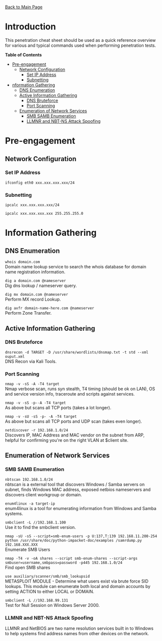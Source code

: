 [Back to Main Page](../index.html) 

# Introduction

This penetration cheat sheet should be used as a quick reference overview for various and typical commands used when performing penetration tests.

**Table of Contents** 

- [Pre-engagement](#pre-engagement)
    - [Network Configuration](#network-configuration)
        - [Set IP Address](#set-ip-address)
        - [Subnetting](#subnetting)
- [nformation Gathering](#information-gathering)
    - [DNS Enumeration](#dns-enumeration)
    - [Active Information Gathering](#active-information-gathering)
        - [DNS Bruteforce](#dns-bruteforce)
        - [Port Scanning](#port-scanning)
    - [Enumeration of Network Services](#enumeration-of-network-services)
        - [SMB SAMB Enumeration](#smb-samb-enumeration)
        - [LLMNR and NBT-NS Attack Spoofing](#llmnr-and-nbt-ns-attack-spoofing)


# Pre-engagement

## Network Configuration

### Set IP Address

`ifconfig eth0 xxx.xxx.xxx.xxx/24 `

### Subnetting

`ipcalc xxx.xxx.xxx.xxx/24`

`ipcalc xxx.xxx.xxx.xxx 255.255.255.0`

# Information Gathering

## DNS Enumeration 

`whois domain.com`   
Domain name lookup service to search the whois database for domain name registration information.

`dig a domain.com @nameserver`    
Dig dns lookup / nameserver query.

`dig mx domain.com @nameserver`   
Perform MX record Lookup.

`dig axfr domain-name-here.com @nameserver`   
Perform Zone Transfer.

##  Active Information Gathering

### DNS Bruteforce

`dnsrecon -d TARGET -D /usr/share/wordlists/dnsmap.txt -t std --xml ouput.xml`   
DNS Recon via Kali Tools.

### Port Scanning

`nmap -v -sS -A -T4 target`   
Nmap verbose scan, runs syn stealth, T4 timing (should be ok on LAN), OS and service version info, traceroute and scripts against services.

`nmap -v -sS -p--A -T4 target`   
As above but scans all TCP ports (takes a lot longer).

`nmap -v -sU -sS -p- -A -T4 target`   
As above but scans all TCP ports and UDP scan (takes even longer).

`netdiscover -r 192.168.1.0/24`   
Discovers IP, MAC Address and MAC vendor on the subnet from ARP, helpful for confirming you're on the right VLAN at $client site.

## Enumeration of Network Services

### SMB SAMB Enumeration

`nbtscan 192.168.1.0/24`   
nbtscan is a external tool that discovers Windows / Samba servers on subnet, finds Windows MAC address, exposed netbios nameservers and discovers client workgroup or domain.

`enum4linux -a target-ip`    
enum4linux is a tool for enumerating information from Windows and Samba systems.

`smbclient -L //192.168.1.100`   
Use it to find the smbclient version.

`nmap -sU -sS --script=smb-enum-users -p U:137,T:139 192.168.11.200-254`   
`python /usr/share/doc/python-impacket-doc/examples /samrdump.py 192.168.XXX.XXX`   
Enumerate SMB Users

`nmap -T4 -v -oA shares --script smb-enum-shares --script-args smbuser=username,smbpass=password -p445 192.168.1.0/24`   
Find open SMB shares

`use auxiliary/scanner/smb/smb_lookupsid`   
METASPLOIT MODULE - Determine what users exist via brute force SID lookups. This module can enumerate both local and domain accounts by setting ACTION to either LOCAL or DOMAIN.

`smbclient -L //192.168.99.131`   
Test for Null Session on Windows Server 2000.

### LLMNR and NBT-NS Attack Spoofing

LLMNR and NetBIOS are two name resolution services built in to Windows to help systems find address names from other devices on the network. 

